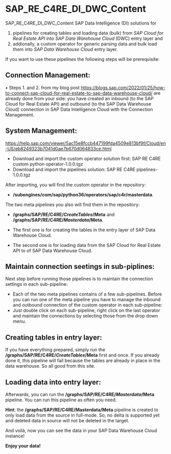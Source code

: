 # SAP_RE_C4RE_DI_DWC_Content
SAP_RE_C4RE_DI_DWC_Content SAP Data Intelligence (DI) solutions for
1. pipelines for creating tables and loading data (bulk) from *SAP Cloud for Real Estate API* into *SAP Data Warehouse Cloud* (DWC) entry layer and
2. addionally, a custom operator for generic parsing data and bulk load them into *SAP Data Warehouse Cloud* entry layer.

If you want to use these pipelines the following steps will be prerequisite:

## Connection Management:

•	Steps 1. and 2. from my blog post https://blogs.sap.com/2022/01/25/how-to-connect-sap-cloud-for-real-estate-to-sap-data-warehouse-cloud/ are already done from your side: you have created an inbound (to the SAP Cloud for Real Estate API) and outbound (to the SAP Data Warehouse Cloud) connection in SAP Data Intelligence Cloud with the Connection Management.

## System Management: 
https://help.sap.com/viewer/5ac15e8fccb447199fda4509e813bf9f/Cloud/en-US/eb8249323b7041d0ae7b670d064833ce.html

- Download and import the custom operator solution first: SAP RE C4RE custom python operator-1.0.0.tgz
- Download and import the pipelines solution: SAP RE C4RE pipelines-1.0.0.tgz

After importing, you will find the custom operator in the repository: 
- **/subengines/com/sap/python36/operators/sap/c4r/masterdata**.

The two meta pipelines you also will find them in the repository: 
- **/graphs/SAP/RE/C4RE/*CreateTables*/Meta** and **/graphs/SAP/RE/C4RE/*Masterdata*/Meta**.

- The first one is for creating the tables in the entry layer of SAP Data Warehouse Cloud.
- The second one is for loading data from the SAP Cloud for Real Estate API to of SAP Data Warehouse Cloud.

## Maintain connection seetings in sub-piplines:
Next step before running those pipelines is to maintain the connection settings in each sub-pipeline:
- Each of the two meta pipelines contains of a few sub-pipelines. Before you can run one of the meta pipeline you have to manage the inbound and outbound connection of the custom operator in each sub-pipeline:
- Just double click on each sub-pipeline, right click on the last operator and maintain the connections by selecting those from the drop down menu.

## Creating tables in entry layer:
If you have everything prepared, simply run the **/graphs/SAP/RE/C4RE/*CreateTables*/Meta** first and once. If you already done it, this pipeline will fail because the tables are already in place in the data warehouse. So all good from this site.

## Loading data into entry layer:
Afterwards, you can run the **/graphs/SAP/RE/C4RE/*Masterdata*/Meta** pipeline. You can run this pipeline as often you need.

**Hint**: 
the **/graphs/SAP/RE/C4RE/Masterdata/Meta** pipeline is created to only load data from the source in full-mode. So, no delta is supported yet and deleted data in source will not be deleted in the target.

And voilà, now you can see the data in your SAP Data Warehouse Cloud instance!

**Enjoy your data!**

